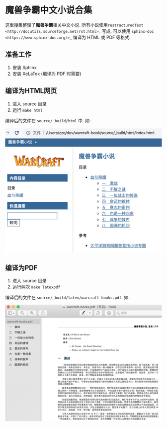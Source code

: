 # 魔兽争霸中文小说合集

这里搜集整理了**魔兽争霸**相关中文小说. 所有小说使用`restructuredText <http://docutils.sourceforge.net/rst.html>`_ 写成, 可以使用 `sphinx-doc <https://www.sphinx-doc.org/>`_ 编译为 HTML 或 PDF 等格式.

## 准备工作

1. 安装 Sphinx
2. 安装 XeLaTex (编译为 PDF 时需要)

## 编译为HTML网页

1. 进入 source 目录
2. 运行 `make html`

编译后的文件在 `source/_build/html` 中. 如:

![](built_html.png)

## 编译为PDF

1. 进入 source 目录
2. 运行两次 `make latexpdf`

编译后的文件在 `source/_build/latex/warcraft-books.pdf`. 如:

![](built_pdf.png)